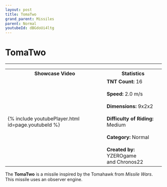 ```yaml
---
layout: post
title: TomaTwo
grand_parent: Missiles
parent: Normal
youtubeId: dBGdoUi4ltg
---
```

# TomaTwo
---

<table>
    <tr>
        <th>Showcase Video</th>
        <th>Statistics</th>
    </tr>
    <tr>
        <td>{% include youtubePlayer.html id=page.youtubeId %}</td>
        <td>
            <b>TNT Count:</b> 16<br><br>
            <b>Speed:</b> 2.0 m/s<br><br>
            <b>Dimensions:</b> 9x2x2<br><br>
            <b>Difficulty of Riding:</b> Medium<br><br>
            <b>Category:</b> Normal<br><br>
            <b>Created by:</b> YZEROgame<br>and Chronos22
        </td>
    </tr>
</table>

The **TomaTwo** is a missile inspired by the Tomahawk from *Missile Wars*. This missile uses an observer engine.